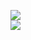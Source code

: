 [![](https://img.shields.io/badge/Made%20With-Github%20Spray-lightgrey.svg?style=for-the-badge&logo=github)](https://github.com/Annihil/github-spray#6963)  
[![](https://i.imgur.com/2DrTn0Z.gif)](https://github.com/Annihil/github-spray)